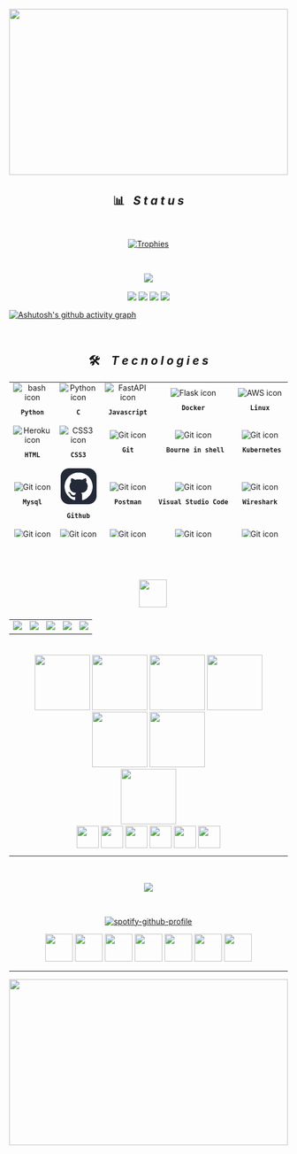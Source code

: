 <p align="center">
  <img width="100%" height="300" src="https://capsule-render.vercel.app/api?type=Waving&height=300&color=gradient&customColorList=0,10,10,10)" />
</p>

<h2 align="center">📊&ensp; <i>S t a t u s</i></h2>
<br>
  <p align="center">
    <a href="https://github.com/ryo-ma/github-profile-trophy">
    <img src="https://github-trophies.vercel.app/?username=GuilhermeNobrega&column=6&margin-w=30&margin-h=15&theme=ambient_gradient" alt="Trophies"/>
    </a>
  </p>
  <br>
 <p align="center">
    <img src="https://github-profile-summary-cards.vercel.app/api/cards/profile-details?username=GuilhermeNobrega&theme=dracula" />
  </p>

  <p align="center">
    <img src="https://github-profile-summary-cards.vercel.app/api/cards/productive-time?username=GuilhermeNobrega&theme=dracula&utcOffset=-3" />
    <img src="https://github-profile-summary-cards.vercel.app/api/cards/most-commit-language?username=GuilhermeNobrega&theme=dracula" />
    <img src="https://github-profile-summary-cards.vercel.app/api/cards/repos-per-language?username=GuilhermeNobrega&theme=dracula" />
    <img src="https://github-profile-summary-cards.vercel.app/api/cards/stats?username=GuilhermeNobrega&theme=dracula" />
    <br>
    
  [![Ashutosh's github activity graph](https://github-readme-activity-graph.vercel.app/graph?username=GuilhermeNobrega&theme=tokyo-night&line=5c00e6&point=00ffff&area=true&hide_border=true)](https://github.com/ashutosh00710/github-readme-activity-graph)
  
  </p>
<br>
<h2 align="center">🛠️ &ensp; <i>T e c n o l o g i e s</i></h2>
<table align="center" height="280px">
  <tr>
    <td align="center">
      <img src="https://skillicons.dev/icons?i=python" width="65px" alt="bash icon"/><br>
      <sub>
        <b>
          <pre>Python</pre>
        </b>
      </sub>
    </td>
    <td align="center">
      <img src="https://skillicons.dev/icons?i=c" width="65px" alt="Python icon"/><br>
      <sub>
        <b>
          <pre>C</pre>
        </b>
      </sub>
    </td>
     <td align="center">
      <img src="https://skillicons.dev/icons?i=js" width="65px" alt="FastAPI icon"/><br>
      <sub>
        <b>
          <pre>Javascript</pre>
        </b>
      </sub>
    </td>
    <td align="center">
      <img src="https://skillicons.dev/icons?i=docker" width="65px" alt="Flask icon"/><br>
      <sub>
        <b>
          <pre>Docker</pre>
        </b>
      </sub>
    </td>
    <td align="center">
      <img src="https://skillicons.dev/icons?i=linux" width="65px" alt="AWS icon"/><br>
      <sub>
        <b>
          <pre>Linux</pre>
        </b>
      </sub>
    </td>
  </tr>
    <td align="center">
      <img src="https://skillicons.dev/icons?i=html" width="65px" alt="Heroku icon"/><br>
      <sub>
        <b>
          <pre>HTML</pre>
        </b>
      </sub>
    </td>
    <td align="center">
      <img src="https://skillicons.dev/icons?i=css" width="65px" alt="CSS3 icon"/><br>
      <sub>
        <b>
          <pre>&ensp;CSS3&ensp;</pre>
        </b>
      </sub>
    </td>
    <td align="center" width="100px;">
      <img src="https://skillicons.dev/icons?i=git" width="65px" alt="Git icon"/><br>
      <sub>
        <b>
          <pre>&emsp;Git&emsp;</pre>
        </b>
      </sub>
    </td>
   <td align="center" width="100px;">
      <img src="https://skillicons.dev/icons?i=bash" width="65px" alt="Git icon"/><br>
      <sub>
        <b>
          <pre>&emsp;Bourne in shell</pre>
        </b>
      </sub>
    </td>
   <td align="center" width="100px;">
      <img src="https://skillicons.dev/icons?i=kubernetes" width="65px" alt="Git icon"/><br>
      <sub>
        <b>
          <pre>&emsp;Kubernetes</pre>
        </b>
      </sub>
    </td>
   <tr>
  <td align="center" width="100px;">
      <img src="https://skillicons.dev/icons?i=mysql" width="65px" alt="Git icon"/><br>
      <sub>
        <b>
          <pre>Mysql</pre>
        </b>
      </sub>
    </td>
  <td align="center" width="100px;">
      <img src="https://github.com/tandpfun/skill-icons/blob/main/icons/Github-Dark.svg" width="65px" alt="Git icon"/><br>
      <sub>
        <b>
          <pre>Github</pre>
        </b>
      </sub>
    </td>
  <td align="center" width="100px;">
      <img src="https://skillicons.dev/icons?i=postman" width="65px" alt="Git icon"/><br>
      <sub>
        <b>
          <pre>Postman</pre>
        </b>
      </sub>
    </td>
     
 <td align="center" width="100px;">
      <img src="https://skillicons.dev/icons?i=vscode" width="65px" alt="Git icon"/><br>
      <sub>
        <b>
          <pre>Visual Studio Code</pre>
        </b>
      </sub>
    </td>
    
   <td align="center" width="100px;">
      <img src="https://static-00.iconduck.com/assets.00/wireshark-alt-icon-2048x2048-4ex8a9zk.png" width="65px" alt="Git icon"/><br>
      <sub>
        <b>
          <pre>Wireshark</pre>
        </b>
      </sub>
    </td>
    <tr>
       <td align="center" width="100px;">
      <img src="https://skillicons.dev/icons?i=flask" width="65px" alt="Git icon"/><br>
      <sub>
        <b>
          <pre>Flask</pre>
        </b>
      </sub>
    </td>
       <td align="center" width="100px;">
      <img src="https://skillicons.dev/icons?i=java" width="65px" alt="Git icon"/><br>
      <sub>
        <b>
          <pre>Java</pre>
        </b>
      </sub>
         <td align="center" width="100px;">
      <img src="https://skillicons.dev/icons?i=vim" width="65px" alt="Git icon"/><br>
      <sub>
        <b>
          <pre>Vim</pre>
        </b>
      </sub>
            <td align="center" width="100px;">
      <img src="https://ih1.redbubble.net/image.4813597881.3885/ur,pin_large_front,square,1000x1000.u6.jpg" width="65px" alt="Git icon"/><br>
      <sub>
        <b>
          <pre>GNU Nano</pre>
        </b>
      </sub>
    </td>
           <td align="center" width="100px;">
      <img src="https://ssd-disclosure.com/wp-content/uploads/2022/11/1_vloEha9mTCLM_SEnXdIUIw.png" width="65px" alt="Git icon"/><br>
      <sub>
        <b>
          <pre>Zabbix</pre>
        </b>
      </sub>
    </td>
     </tr>
  </tr>
  </tr>
</table>
<br><br>
<!-- =============================================================== -->
<h2 align="center">&ensp; <img src="https://media.tenor.com/y-cCxl8uEw0AAAAM/yetopen.gif" height="50" width="50">
</h2>
<table align="center" height="50px">
  <tr>
    <td align="center">
      <img src = "https://img.shields.io/badge/VirtualBox-21416b?style=for-the-badge&logo=VirtualBox&logoColor=white"><br>
    </td>
    <td align="center">
      <img src = "https://img.shields.io/badge/Kali_Linux-557C94?style=for-the-badge&logo=kali-linux&logoColor=white"><br>
    </td>
     <td align="center">
      <img src="https://img.shields.io/badge/Arch-557C94?style=for-the-badge&logo=arch-linux&logoColor=white"><br>
    </td>
    <td align="center">
      <img src = "https://img.shields.io/badge/Ubuntu-E95420?style=for-the-badge&logo=ubuntu&logoColor=white"><br>
    </td>
    <td align="center">
      <img src = "https://img.shields.io/badge/Debian-A81D33?style=for-the-badge&logo=debian&logoColor=white"><br>
    </td>
</table>
<p align="center">
<img src="https://pa1.narvii.com/6565/853c9e5856133a921e36ae9fc01d1f05abde7709_00.gif" height="100" width="100">
<img src="https://pa1.narvii.com/6565/853c9e5856133a921e36ae9fc01d1f05abde7709_00.gif" height="100" width="100">
<img src="https://pa1.narvii.com/6565/853c9e5856133a921e36ae9fc01d1f05abde7709_00.gif" height="100" width="100">
<img src="https://pa1.narvii.com/6565/853c9e5856133a921e36ae9fc01d1f05abde7709_00.gif" height="100" width="100">
<br>
<img src="https://pa1.narvii.com/6565/853c9e5856133a921e36ae9fc01d1f05abde7709_00.gif" height="100" width="100">
<img src="https://pa1.narvii.com/6565/853c9e5856133a921e36ae9fc01d1f05abde7709_00.gif" height="100" width="100">
<br>
<img src="https://pa1.narvii.com/6565/853c9e5856133a921e36ae9fc01d1f05abde7709_00.gif" height="100" width="100">
<br>
<img align='center' src="https://static.wikia.nocookie.net/supaplex/images/0/0a/Terminal.gif/revision/latest/thumbnail/width/360/height/360?cb=20180120185603" width="40" height="40">
<img align='center' src="https://static.wikia.nocookie.net/supaplex/images/0/0a/Terminal.gif/revision/latest/thumbnail/width/360/height/360?cb=20180120185603" width="40" height="40">
<img align='center' src="https://static.wikia.nocookie.net/supaplex/images/0/0a/Terminal.gif/revision/latest/thumbnail/width/360/height/360?cb=20180120185603" width="40" height="40">
<img align='center' src="https://static.wikia.nocookie.net/supaplex/images/0/0a/Terminal.gif/revision/latest/thumbnail/width/360/height/360?cb=20180120185603" width="40" height="40">
<img align='center' src="https://static.wikia.nocookie.net/supaplex/images/0/0a/Terminal.gif/revision/latest/thumbnail/width/360/height/360?cb=20180120185603" width="40" height="40">
<img align='center' src="https://static.wikia.nocookie.net/supaplex/images/0/0a/Terminal.gif/revision/latest/thumbnail/width/360/height/360?cb=20180120185603" width="40" height="40">
</p>
<hr>
<p align="center">
<br><p align="center"><b></b></p>  
<p align="center"><img align="center" src="https://profile-counter.glitch.me/{GuilhermeNobrega}/count.svg" /></p> 
<br>
</div>
<p align="center"

[![spotify-github-profile](https://spotify-github-profile.kittinanx.com/api/view?uid=31hshprxqckieungz6boclzadczu&cover_image=true&theme=default&show_offline=false&background_color=121212&interchange=false&bar_color_cover=true)](https://github.com/kittinan/spotify-github-profile)

<p align="center">
  <img src="https://raw.githubusercontent.com/seanprashad/slackmoji/master/emoji/parrots/parrot-headset.gif" height="50" width="50">
  <img src="https://raw.githubusercontent.com/seanprashad/slackmoji/master/emoji/parrots/parrot-laptop.gif" height="50" width="50">
  <img src="https://raw.githubusercontent.com/seanprashad/slackmoji/master/emoji/parrots/parrot-reverse.gif" height="50" width="50">
  <img src="https://raw.githubusercontent.com/seanprashad/slackmoji/master/emoji/parrots/parrot-reverse.gif" height="50" width="50">
  <img src="https://raw.githubusercontent.com/seanprashad/slackmoji/master/emoji/parrots/parrot-reverse.gif" height="50" width="50">
  <img src="https://raw.githubusercontent.com/seanprashad/slackmoji/master/emoji/parrots/parrot-reverse.gif" height="50" width="50">
  <img src="https://raw.githubusercontent.com/seanprashad/slackmoji/master/emoji/parrots/parrot-reverse.gif" height="50" width="50">

  
</p>
<hr>
  
<p align="center">
  <img width="100%" height="300" src="https://capsule-render.vercel.app/api?type=Waving&height=300&color=gradient&customColorList=0,10,10,10)" />
  <!-- <img width="100%" height="300" src="https://capsule-render.vercel.app/api?type=Waving&height=300&color=gradient"/> -->
</p>
